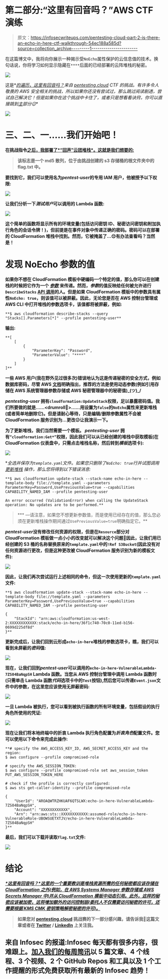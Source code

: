 # 第二部分:“这里有回音吗？”AWS CTF 演练

> 原文：<https://infosecwriteups.com/pentesting-cloud-part-2-is-there-an-echo-in-here-ctf-walkthrough-54ec188a585d?source=collection_archive---------1----------------------->

在这篇博文中，我将向你展示一种揭示受`NoEcho`属性保护的云信息值的技术。换句话说，你将学习如何显示隐藏在`****`后面的已经部署的云阵堆栈的秘密。

![](img/d26fb16fd4544a9d3bac76ebd0f5a771.png)

这是*[*的遍历，这里有回音吗？*](https://pentesting.cloud/challenge/echo-in-here/)*来自 [pentesting.cloud](https://pentesting.cloud/) CTF 的挑战。有许多令人敬畏的 AWS 安全相关的挑战，所以如果你还没有尝试过，那么跳过阅读剧透，尝试自己解决它！但是如果你在这个挑战中卡住了，或者只是想看看诀窍，你可以直接跳到[主](#8d90)部分😉**

**![](img/d78eba82fa6a2a46ab7372723d14e37b.png)**

# **三、二、一……我们开始吧！**

**在挑战指令[之后，我部署了*“回声”云团堆栈*。这就是我们想要的:](https://pentesting.cloud/challenge/echo-in-here/)**

> **该标志是一个 md5 散列，位于由挑战创建的 s3 存储桶的根文件夹中的 flag.txt 中。**

**要找到它，我们可以使用名为*pentest-user*的专用 IAM 用户，他被授予以下权限:**

**![](img/9100140b70b3e9a5c4898a966578a806.png)**

**让我们分析一下*测试用户*可以调用的 Lambda 函数:**

**![](img/435d79b6706f08cc168ff5965cf70b1b.png)**

**这个简单的函数将显示所有的环境变量(包括访问密钥 ID、秘密访问密钥和附加执行角色的会话令牌！)，但前提是在事件对象中传递正确的密码。密码可以在部署的 CloudFormation 堆栈中找到。然而，它被掩盖了…😔有办法查看吗？当然是！**

# **发现 NoEcho 参数的值**

**如果你不想在 CloudFormation 模板中硬编码一个特定的值，那么你可以在创建栈的时候把它作为一个 [*参数*](https://docs.aws.amazon.com/AWSCloudFormation/latest/UserGuide/parameters-section-structure.html) 来传递。然而，*参数*的值反映给任何被允许进行`DescribeStacks` [API 调用](https://docs.aws.amazon.com/cli/latest/reference/cloudformation/describe-stacks.html)的人。但是如果 CloudFormation 模板中的参数具有属性`NoEcho: true`，则该值可以被屏蔽。因此，无论您是否在 AWS 控制台管理或 AWS CLI 中打开堆栈的参数选项卡，该值都将被屏蔽，例如:**

```
**$ aws cloudformation describe-stacks --query "Stacks[].Parameters[*]" --profile pentesting-user**
```

**输出:**

```
**[
    [
        {
            "ParameterKey": "Password",
            "ParameterValue": "****"
        }
    ]
]**
```

**一些 AWS 用户(我在野外见过很多次)错误地认为这是传递秘密的安全方式，例如数据库密码，尽管 AWS [文档](https://docs.aws.amazon.com/AWSCloudFormation/latest/UserGuide/parameters-section-structure.html)明确指出，推荐的方法是使用动态参数(例如引用存储在 AWS 系统管理器参数存储或 AWS 秘密管理器中的秘密值)\_(ツ)_/**

***pentesting-user* 拥有`cloudformation:UpdateStack`权限，足以暴露密码值。我们所要做的就是……<drumroll🥁>……用设置为`false`的`NoEcho`属性来更新堆栈(或者简单地删除它)。但是请耐心等待，只是编辑/删除参数属性不会被 CloudFormation 服务识别为…更改😕让我演示一下。**

**为了更新堆栈，我们当然需要一个模板。 *pentesting-user* 拥有`“cloudformation:Get*”`权限，因此我们可以从已经创建的堆栈中获取模板(在 CloudFormation 仪表盘中，只需点击堆栈名称，然后转到*模板*选项卡):**

**![](img/4c123e775b424ce3875bb1f7adbbba67.png)**

**全选并保存为`template.yaml`文件。如果您只删除了`NoEcho: true`行并试图调用[更新堆栈](https://docs.aws.amazon.com/cli/latest/reference/cloudformation/update-stack.html) *操作，那么您将得到以下错误消息:**

```
**$ aws cloudformation update-stack --stack-name echo-in-here --template-body file://template.yaml --parameters ParameterKey=Password,UsePreviousValue=true --capabilities CAPABILITY_NAMED_IAM --profile pentesting-user

An error occurred (ValidationError) when calling the UpdateStack operation: No updates are to be performed.**
```

> *** —请注意，如果您不想更新参数值，而是使用已经存在的值，那么您必须在更新堆栈操作期间通过`UsePreviousValue=true`明确指定它。**

***pentest-user*没有修改任何资源的权限，但是在`Resource`部分对 CloudFormation 模板做一点小小的改变就可以解决这个问题🤯因此，让我们用已经创建的 S3 桶的名称替换原来的`template.yaml`中的`!Ref S3Bucket`(因此没有对任何资源进行更改，但是这种更改被 CloudFormation 服务识别为新的模板文件):**

**![](img/d6dff2b816efc149e1e7e60d9e3d7890.png)**

**因此，让我们再次尝试运行上述相同的命令，但这一次使用更新的`template.yaml`文件:**

```
**$ aws cloudformation update-stack --stack-name echo-in-here --template-body file://template.yaml --parameters ParameterKey=Password,UsePreviousValue=true --capabilities CAPABILITY_NAMED_IAM --profile pentesting-user

{
    "StackId": "arn:aws:cloudformation:us-west-2:XXXXXXXXXXXX:stack/echo-in-here/36f1c740-70c0-11ed-b156-0699d225df8d"
}**
```

**更新完成后，让我们回到云形成`echo-in-here`堆栈的参数选项卡，瞧，我们可以看到未屏蔽的*密码*值:**

**![](img/810b1598d267bfdb35427d93512183d7.png)**

**现在，让我们回到*pentest-user*可以调用的`echo-in-here-VulnerableLambda-7ZS04BaNqpSH` Lambda 函数。当您从 AWS 控制台管理中调用 Lambda 函数时(只需单击 Lambda 函数*代码*选项卡中的`Test`按钮),然后您可以传递`Event.json`文件中的参数，在这里您应该使用无屏蔽密码:**

**![](img/242aba3c34eb3dee06135341c1356eb4.png)**

**一旦 Lambda 被执行，您可以看到被执行函数的所有环境变量，包括假设的执行角色所使用的凭证:**

**![](img/5775ffa8010bb061600a390987e7fd31.png)**

**现在让我们将本地终端中的折衷 Lambda 执行角色配置为*折衷角色*配置文件。您可以使用以下命令来完成此操作:**

```
**# specify the AWS_ACCESS_KEY_ID, AWS_SECRET_ACCESS_KEY and the region:
$ aws configure --profile compromised-role

# specify the AWS_SESSION_TOKEN:
$ aws configure --profile compromised-role set aws_session_token PUT_AWS_SESSION_TOKEN_HERE

# check if the profile is correctly configured:
$ aws sts get-caller-identity --profile compromised-role

{
    "UserId": "AROAQWTRZHKUAF6QTSLWX:echo-in-here-VulnerableLambda-7ZS04BaNqpSH",
    "Account": "XXXXXXXXXXXX",
    "Arn": "arn:aws:sts::XXXXXXXXXXXX:assumed-role/echo-in-here-VulnerableRole-UBOWSUETXTJV/echo-in-here-VulnerableLambda-7ZS04BaNqpSH"
}**
```

**最后，我们可以下载并读取`flag.txt`文件:**

**![](img/276726bbebeab15b0e16e85c9bfabe1f.png)**

# **结论**

***[*这里有回音吗？*这里的一个重要教训是**堆栈资源所需的任何秘密都应该存储在 CloudFormation** 之外(例如，在 AWS Systems Manager 参数存储或 AWS Secrets Manager 中)并从 CloudFormation 模板中动态引用。此外，这样的秘密应该被加密，这将增加额外的访问控制层(委托人不仅需要访问秘密的许可，还需要根据 KMS CMK 密钥策略解密秘密的许可)。](https://pentesting.cloud/challenge/echo-in-here/)***

> **如果您对 [pentesting.cloud](https://pentesting.cloud/) 挑战赛的下一部分感兴趣，请告诉我👏这篇文章或者在 [Twitter](https://twitter.com/Rzepsky) / [LinkedIn](https://www.linkedin.com/in/pawel-rzepa-5326965b/) 上关注我。**

## **来自 Infosec 的报道:Infosec 每天都有很多内容，很难跟上。[加入我们的每周简讯](https://weekly.infosecwriteups.com/)以 5 篇文章、4 个线程、3 个视频、2 个 GitHub Repos 和工具以及 1 个工作提醒的形式免费获取所有最新的 Infosec 趋势！**